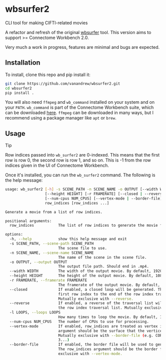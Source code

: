 # wbsurfer2
CLI tool for making CIFTI-related movies

A refactor and refresh of the original [wbsurfer](https://gitlab.com/vanandrew/wbsurfer) tool.
This version aims to support >= Connectome Workbench 2.0.

Very much a work in progress, features are minimal and bugs are expected.

## Installation

To install, clone this repo and pip install it:
```bash
git clone https://github.com/vanandrew/wbsurfer2.git
cd wbsurfer2
pip install .
```

You will also need `ffmpeg` and `wb_command` installed on your system and on your `PATH`.
`wb_command` is part of the Connectome Workbench suite, which can be downloaded
[here](https://www.humanconnectome.org/software/get-connectome-workbench). `ffmpeg` can be downloaded in many ways,
but I recommend using a package manager like `apt` or `brew`.

## Usage

> [!TIP]
> Row indices passed into `wb_surfer2` are 0-indexed. This means that the first row is row 0,
> the second row is row 1, and so on. This is -1 from the row indices given in the UI of Connectome Workbench.

Once it's installed, you can run the `wb_surfer2` command. The following is the help message:

```bash
usage: wb_surfer2 [-h] -s SCENE_PATH -n SCENE_NAME -o OUTPUT [--width WIDTH]
                  [--height HEIGHT] [-r FRAMERATE] [--closed | --reverse] [-l LOOPS]
                  [--num-cpus NUM_CPUS] [--vertex-mode | --border-file]
                  row_indices [row_indices ...]

Generate a movie from a list of row indices.

positional arguments:
  row_indices           The list of row indices to generate the movie from.

options:
  -h, --help            show this help message and exit
  -s SCENE_PATH, --scene-path SCENE_PATH
                        The scene file to use.
  -n SCENE_NAME, --scene-name SCENE_NAME
                        The name of the scene in the scene file.
  -o OUTPUT, --output OUTPUT
                        The output file path. Should end in .mp4.
  --width WIDTH         The width of the output movie. By default, 1920 pixels.
  --height HEIGHT       The height of the output movie. By default, 1080 pixels.
  -r FRAMERATE, --framerate FRAMERATE
                        The framerate of the output movie. By default, 10 FPS.
  --closed              If enabled, a closed loop will be generated. This appends the
                        first row index to the end of the row index traversal list.
                        Mutually exclusive with --reverse.
  --reverse             If enabled, a reverse of the traversal list will be appended to
                        the row index traversal list. Mutually exclusive with --closed.
  -l LOOPS, --loops LOOPS
                        How many times to loop the movie. By default, 1 loop.
  --num-cpus NUM_CPUS   The number of CPUs to use for processing.
  --vertex-mode         If enabled, row_indices are treated as vertex indices. The first
                        argument should be the surface that the vertices are on.
                        Mutually exclusive with --border-file (e.g. CORTEX_LEFT 0 1 2
                        3...)
  --border-file         If enabled, the border file will be used to generate the movie.
                        The row_indices argument should be the border file. Mutually
                        exclusive with --vertex-mode.
  ```
